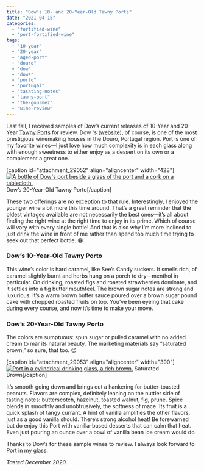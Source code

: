 ```yaml
---
title: "Dow's 10- and 20-Year-Old Tawny Ports"
date: "2021-04-15"
categories:
  - "fortified-wine"
  - "port-fortified-wine"
tags:
  - "10-year"
  - "20-year"
  - "aged-port"
  - "douro"
  - "dow"
  - "dows"
  - "porto"
  - "portugal"
  - "tasating-notes"
  - "tawny-port"
  - "the-gourmez"
  - "wine-review"
---
```


Last fall, I received samples of Dow’s current releases of 10-Year and 20-Year [Tawny Ports](https://www.dows-port.com/wines/aged-tawny-ports) for review. Dow 's ([website](https://www.dows-port.com/)), of course, is one of the most prestigious winemaking houses in the Douro, Portugal region. Port is one of my favorite wines—I just love how much complexity is in each glass along with enough sweetness to either enjoy as a dessert on its own or a complement a great one.

\[caption id="attachment\_29052" align="aligncenter" width="428"\][![A bottle of Dow's port beside a glass of the port and a cork on a tablecloth.](https://thegourmez-wpmedia.s3.amazonaws.com/2021/04/Dows-20-Year-1-427x500.jpg)](https://thegourmez-wpmedia.s3.amazonaws.com/2021/04/Dows-20-Year-1.jpg) Dow’s 20-Year-Old Tawny Porto\[/caption\]

These two offerings are no exception to that rule. Interestingly, I enjoyed the younger wine a bit more this time around. That’s a great reminder that the oldest vintages available are not necessarily the best ones—it’s all about finding the right wine at the right time to enjoy in its prime. Which of course will vary with every single bottle! And that is also why I’m more inclined to just drink the wine in front of me rather than spend too much time trying to seek out that perfect bottle. 😁

### Dow’s 10-Year-Old Tawny Porto

This wine’s color is hard caramel, like See’s Candy suckers. It smells rich, of caramel slightly burnt and herbs hung on a porch to dry—menthol in particular. On drinking, roasted figs and roasted strawberries dominate, and it settles into a fig butter mouthfeel. The brown sugar notes are strong and luxurious. It’s a warm brown butter sauce poured over a brown sugar pound cake with chopped roasted fruits on top. You’ve been eyeing that cake during every course, and now it’s time to make your move.

### Dow’s 20-Year-Old Tawny Porto

The colors are sumptuous: spun sugar or pulled caramel with no added cream to mar its natural beauty. The marketing materials say “saturated brown,” so sure, that too. 😉

\[caption id="attachment\_29053" align="aligncenter" width="390"\][![Port in a cylindrical drinking glass, a rich brown.](https://thegourmez-wpmedia.s3.amazonaws.com/2021/04/Dows-20-Year-2-390x500.jpg)](https://thegourmez-wpmedia.s3.amazonaws.com/2021/04/Dows-20-Year-2.jpg) Saturated Brown\[/caption\]

It’s smooth going down and brings out a hankering for butter-toasted peanuts. Flavors are complex, definitely leaning on the nuttier side of tasting notes: butterscotch, hazelnut, toasted walnut, fig, prune. Spice blends in smoothly and unobtrusively, the softness of mace. Its fruit is a quick splash of tangy currant. A hint of vanilla amplifies the other flavors, just as a good vanilla should. There’s strong alcohol heat! Be forewarned but do enjoy this Port with vanilla-based desserts that can calm that heat. Even just pouring an ounce over a bowl of vanilla bean ice cream would do.

Thanks to Dow’s for these sample wines to review. I always look forward to Port in my glass.

_Tasted December 2020._
